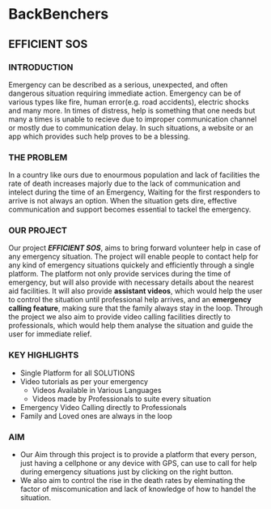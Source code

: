 # BackBenchers
## EFFICIENT SOS


### INTRODUCTION 

Emergency can be described as a serious, unexpected, and often dangerous situation requiring immediate action. Emergency can be of various types like fire, human error(e.g. road accidents), electric shocks and many more. In times of distress, help is something that one needs but many a times is unable to recieve due to improper communication channel or mostly due to communication delay. In such situations, a website or an app which provides such help proves to be a blessing.

### THE PROBLEM

In a country like ours due to enourmous population and lack of facilities the rate of death increases majorly due to the lack of communication and intelect during the time of an Emergency, Waiting for the first responders to arrive is not always an option. When the situation gets dire, effective communication and support becomes essential to tackel the emergency.

### OUR PROJECT

Our project ***EFFICIENT SOS***, aims to bring forward volunteer help in case of any emergency situation. The project will enable people to contact help for any kind of emergency situations quickely and efficiently through a single platform. The platform not only provide services during the time of emergency, but will also provide with necessary details about the nearest aid facilities. It will also provide **assistant videos**, which would help the user to control the situation until professional help arrives, and an **emergency calling feature**, making sure that the family always stay in the loop. Through the project we also aim to provide video calling facilities directly to professionals, which would help them analyse the situation and guide the user for immediate relief.  

### KEY HIGHLIGHTS 

* Single Platform for all SOLUTIONS
* Video tutorials as per your emergency
    * Videos Available in Various Languages
    * Videos made by Professionals to suite every situation
* Emergency Video Calling directly to Professionals
* Family and Loved ones are always in the loop

### AIM

* Our Aim through this project is to provide a platform that every person, just having a cellphone or any device with GPS, can use to call for help during emergency situations just by clicking on the right button. 
* We also aim to control the rise in the death rates by eleminating the factor of miscomunication and lack of knowledge of how to handel the situation.
